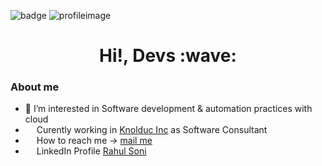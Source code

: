 ![badge](https://komarev.com/ghpvc/?username=Rahul-Soni28)
![profileimage](assets/profile.png)

<h1 align='center'> Hi!, Devs :wave:</h1>

<!-- 
for images 
<img src="" style="height:14px" title=""> 
     
for anchor images 
<a href="" title=""><img src="" style="height:26px"></a>  
--->
### About me
- 👀 I’m interested in Software development & automation practices with cloud
- <img src="https://media.glassdoor.com/sqll/1027876/knoldus-software-squarelogo-1496929803305.png" style="height:14px"> Curently working in [Knolduc Inc](https://www.knoldus.com/) as Software Consultant
- <img src="https://cdn4.iconfinder.com/data/icons/social-media-logos-6/512/112-gmail_email_mail-512.png" style="height:14px"> How to reach me -> [mail me](mailto:rahul989741@gmail.com)
- <img src="https://cdn-icons-png.flaticon.com/512/174/174857.png" style="height:14px"> LinkedIn Profile [Rahul Soni ](https://www.linkedin.com/in/rahul-soni-6592811b2/)
